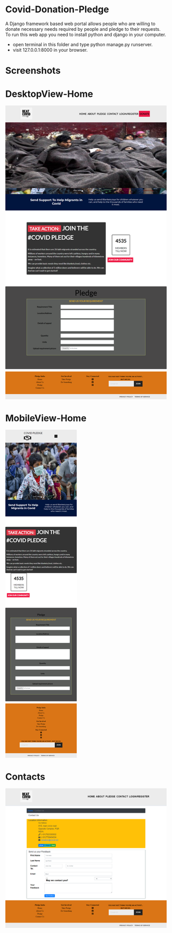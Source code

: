 # Covid-Donation-Pledge
A Django framework based web portal allows people who are willing to donate necessary needs required by people and pledge to their requests.
To run this web app you need to install python and django in your computer.
* open terminal in this folder and type python manage.py runserver.
* visit 127.0.0.1:8000 in your browser.
# Screenshots
# DesktopView-Home
![](screenshots/DesktopView-Home.png)
# MobileView-Home
![](screenshots/mobileView-Home.png)
# Contacts
![](screenshots/Contact.png)
